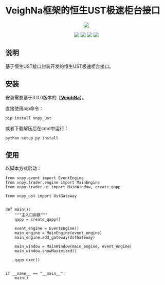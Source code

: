 # VeighNa框架的恒生UST极速柜台接口
<p align="center">
  <img src ="https://vnpy.oss-cn-shanghai.aliyuncs.com/vnpy-logo.png"/>
</p>

<p align="center">
    <img src ="https://img.shields.io/badge/version-1.0.0-blueviolet.svg"/>
    <img src ="https://img.shields.io/badge/platform-windows-yellow.svg"/>
    <img src ="https://img.shields.io/badge/python-3.7|3.8|3.9|3.10-blue.svg" />
    <img src ="https://img.shields.io/github/license/vnpy/vnpy.svg?color=orange"/>
</p>

## 说明

基于恒生UST接口封装开发的恒生UST极速柜台接口。

## 安装

安装需要基于3.0.0版本的【[**VeighNa**](https://github.com/vnpy/vnpy)】。

直接使用pip命令：

```
pip install vnpy_ust
```


或者下载解压后在cmd中运行：

```
python setup.py install
```

## 使用

以脚本方式启动：

```
from vnpy.event import EventEngine
from vnpy.trader.engine import MainEngine
from vnpy.trader.ui import MainWindow, create_qapp

from vnpy_ust import UstGateway


def main():
    """主入口函数"""
    qapp = create_qapp()

    event_engine = EventEngine()
    main_engine = MainEngine(event_engine)
    main_engine.add_gateway(UstGateway)
    
    main_window = MainWindow(main_engine, event_engine)
    main_window.showMaximized()

    qapp.exec()


if __name__ == "__main__":
    main()
```
